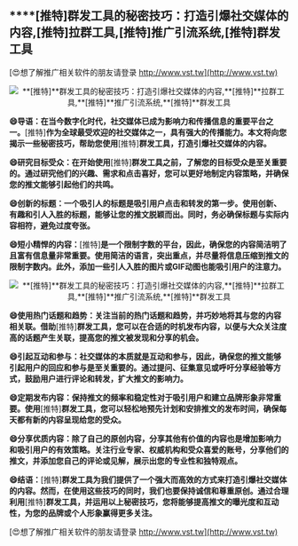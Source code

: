 ## ****[推特]**群发工具的秘密技巧：打造引爆社交媒体的内容,**[推特]**拉群工具,**[推特]**推广引流系统,**[推特]**群发工具**

[😍想了解推广相关软件的朋友请登录 http://www.vst.tw](http://www.vst.tw)

 <center><img src="https://vst.tw/MP4/tuiguang/png/4.png" alt="**[推特]**群发工具的秘密技巧：打造引爆社交媒体的内容,**[推特]**拉群工具,**[推特]**推广引流系统,**[推特]**群发工具"></center>

**😄导语：在当今数字化时代，社交媒体已成为影响力和传播信息的重要平台之一。**[推特]**作为全球最受欢迎的社交媒体之一，具有强大的传播能力。本文将向您揭示一些秘密技巧，帮助您使用**[推特]**群发工具，打造引爆社交媒体的内容。**

**😄研究目标受众：在开始使用**[推特]**群发工具之前，了解您的目标受众是至关重要的。通过研究他们的兴趣、需求和点击喜好，您可以更好地制定内容策略，并确保您的推文能够引起他们的共鸣。**

**😄创新的标题：一个吸引人的标题是吸引用户点击和转发的第一步。使用创新、有趣和引人入胜的标题，能够让您的推文脱颖而出。同时，务必确保标题与实际内容相符，避免过度夸张。**

**😄短小精悍的内容：**[推特]**是一个限制字数的平台，因此，确保您的内容简洁明了且富有信息量非常重要。使用简洁的语言，突出重点，并尽量将信息压缩到推文的限制字数内。此外，添加一些引人入胜的图片或GIF动图也能吸引用户的注意力。**

 <center><img src="https://vst.tw/MP4/tuiguang/png/8.png" alt="**[推特]**群发工具的秘密技巧：打造引爆社交媒体的内容,**[推特]**拉群工具,**[推特]**推广引流系统,**[推特]**群发工具"></center>

**😄使用热门话题和趋势：关注当前的热门话题和趋势，并巧妙地将其与您的内容相关联。借助**[推特]**群发工具，您可以在合适的时机发布内容，以便与大众关注度高的话题产生关联，提高您的推文被发现和分享的机会。**

**😄引起互动和参与：社交媒体的本质就是互动和参与，因此，确保您的推文能够引起用户的回应和参与是至关重要的。通过提问、征集意见或呼吁分享经验等方式，鼓励用户进行评论和转发，扩大推文的影响力。**

**😄定期发布内容：保持推文的频率和稳定性对于吸引用户和建立品牌形象非常重要。使用**[推特]**群发工具，您可以轻松地预先计划和安排推文的发布时间，确保每天都有新的内容呈现给您的受众。**

**😄分享优质内容：除了自己的原创内容，分享其他有价值的内容也是增加影响力和吸引用户的有效策略。关注行业专家、权威机构和受众喜爱的账号，分享他们的推文，并添加您自己的评论或见解，展示出您的专业性和独特观点。**

**😄结语：**[推特]**群发工具为我们提供了一个强大而高效的方式来打造引爆社交媒体的内容。然而，在使用这些技巧的同时，我们也要保持诚信和尊重原创。通过合理利用**[推特]**群发工具，并运用以上秘密技巧，您将能够提高推文的曝光度和互动性，为您的品牌或个人形象赢得更多关注。**

[😍想了解推广相关软件的朋友请登录 http://www.vst.tw](http://www.vst.tw)



